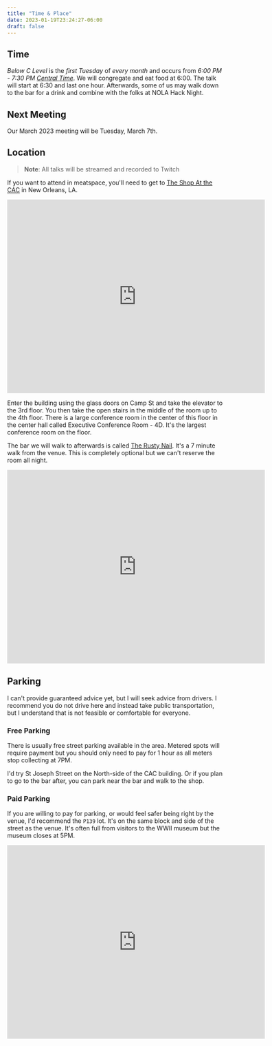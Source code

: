 ```yaml
---
title: "Time & Place"
date: 2023-01-19T23:24:27-06:00
draft: false
---
```


<style>
iframe {
  height: 450px;
  width: 600px;
}
@media only screen and (max-width: 500px) {
  iframe {
    height: 300px;
    width: 300px;
  }
}
</style>


## Time

*Below C Level* is the *first Tuesday* of *every month* and occurs from *6:00 PM - 7:30 PM [Central Time](https://dateful.com/convert/usa-central-time?t=6pm&tz2=EST-EDT-Eastern-Time)*.
We will congregate and eat food at 6:00. The talk will start at 6:30 and last one hour.
Afterwards, some of us may walk down to the bar for a drink and combine with the folks
at NOLA Hack Night.

## Next Meeting

Our March 2023 meeting will be Tuesday, March 7th.

## Location

> **Note**: All talks will be streamed and recorded to Twitch

If you want to attend in meatspace, you'll need to get to
[The Shop At the CAC](https://shopworkspace.com/) in New Orleans, LA.

<p></p>
<iframe src="https://www.google.com/maps/embed?pb=!1m18!1m12!1m3!1d3783.255639529634!2d-90.0738928005132!3d29.943244402841852!2m3!1f0!2f0!3f0!3m2!1i1024!2i768!4f13.1!3m3!1m2!1s0x8620a676c8155555%3A0xb336121282dc7834!2sThe%20Shop%20At%20the%20CAC!5e0!3m2!1sen!2sus!4v1674340885740!5m2!1sen!2sus" width="600" height="450" style="border:0;" allowfullscreen="" loading="lazy" referrerpolicy="no-referrer-when-downgrade"></iframe>
<p></p>

Enter the building using the glass doors on Camp St and take the elevator to the 3rd floor. You then take the open stairs in the middle of the room
up to the 4th floor. There is a large conference room in the center of this floor in the center hall called Executive Conference Room - 4D.
It's the largest conference room on the floor.

The bar we will walk to afterwards is called [The Rusty Nail](http://www.rustynailnola.com/). It's a 7 minute walk from the venue. This is completely optional but we can't reserve the room all night.

<p></p>
<iframe src="https://www.google.com/maps/embed?pb=!1m28!1m12!1m3!1d3457.2931215279723!2d-90.07258453458044!3d29.94224623034755!2m3!1f0!2f0!3f0!3m2!1i1024!2i768!4f13.1!4m13!3e3!4m5!1s0x8620a676c8155555%3A0xb336121282dc7834!2sThe%20Shop%20At%20the%20CAC%2C%20900%20Camp%20St%203rd%20floor%2C%20New%20Orleans%2C%20LA%2070130!3m2!1d29.9435272!2d-90.0707523!4m5!1s0x8620a670b8ad05ed%3A0xe2ef9b67b783213b!2sThe%20Rusty%20Nail%2C%20Constance%20Street%2C%20New%20Orleans%2C%20LA!3m2!1d29.9408329!2d-90.06924629999999!5e0!3m2!1sen!2sus!4v1674341164188!5m2!1sen!2sus" width="600" height="450" style="border:0;" allowfullscreen="" loading="lazy" referrerpolicy="no-referrer-when-downgrade"></iframe>
<p></p>

## Parking

I can't provide guaranteed advice yet, but I will seek advice from drivers.
I recommend you do not drive here and instead take public transportation, but I understand that is not feasible or comfortable for everyone.

### Free Parking

There is usually free street parking available in the area. Metered spots will require payment but you should only need to pay for 1 hour as all meters stop collecting at 7PM. 

I'd try St Joseph Street on the North-side of the CAC building. Or if you plan to go to the bar after, you can park near the bar and walk to the shop.

### Paid Parking

If you are willing to pay for parking, or would feel safer being right by the venue, I'd recommend the `P139` lot. It's on the same block and side of the street
as the venue. It's often full from visitors to the WWII museum but the museum closes at 5PM.

<p></p>
<iframe src="https://www.google.com/maps/embed?pb=!1m14!1m8!1m3!1d632.1672671472616!2d-90.0711063634521!3d29.943267780871526!3m2!1i1024!2i768!4f13.1!3m3!1m2!1s0x8620a5df8f86a1a1%3A0xf15bcd78157c26de!2sPremium%20Parking%20-%20P139!5e0!3m2!1sen!2sus!4v1674342113307!5m2!1sen!2sus" width="600" height="450" style="border:0;" allowfullscreen="" loading="lazy" referrerpolicy="no-referrer-when-downgrade"></iframe>
<p></p>
